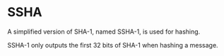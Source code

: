 # SSHA
A simplified version of SHA-1, named SSHA-1, is used for hashing. 

SSHA-1 only outputs the first 32 bits of SHA-1 when hashing a message.
